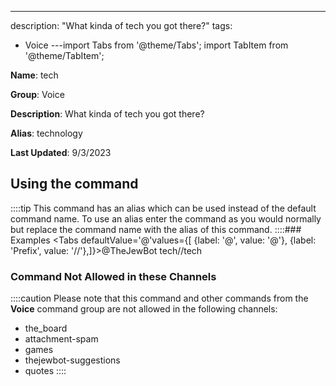 ---
description: "What kinda of tech you got there?"
tags:
  - Voice
---import Tabs from '@theme/Tabs';
import TabItem from '@theme/TabItem';

**Name**: tech

**Group**: Voice

**Description**: What kinda of tech you got there?

**Alias**: technology

**Last Updated**: 9/3/2023

## Using the command



::::tip
This command has an alias which can be used instead of the default command name. To use an alias enter the command as you would normally but replace the command name with the alias of this command.
::::### Examples
<Tabs defaultValue='@'values={[ {label: '@', value: '@'}, {label: 'Prefix', value: '//'},]}><TabItem value='@'>@TheJewBot tech</TabItem><TabItem value='//'>//tech</TabItem></Tabs>

### Command Not Allowed in these Channels
::::caution Please note that this command and other commands from the **Voice** command group are not allowed in the following channels:
- the_board
- attachment-spam
- games
- thejewbot-suggestions
- quotes
::::